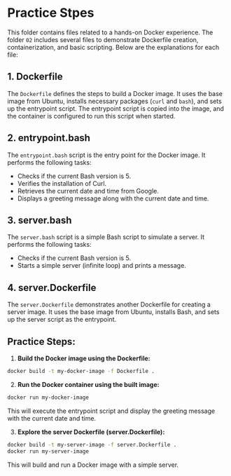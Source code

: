 # Practice Stpes

This folder contains files related to a hands-on Docker experience. The folder `02` includes several files to demonstrate Dockerfile creation, containerization, and basic scripting. Below are the explanations for each file:

## 1. Dockerfile

The `Dockerfile` defines the steps to build a Docker image. It uses the base image from Ubuntu, installs necessary packages (`curl` and `bash`), and sets up the entrypoint script. The entrypoint script is copied into the image, and the container is configured to run this script when started.

## 2. entrypoint.bash

The `entrypoint.bash` script is the entry point for the Docker image. It performs the following tasks:
- Checks if the current Bash version is 5.
- Verifies the installation of Curl.
- Retrieves the current date and time from Google.
- Displays a greeting message along with the current date and time.

## 3. server.bash

The `server.bash` script is a simple Bash script to simulate a server. It performs the following tasks:
- Checks if the current Bash version is 5.
- Starts a simple server (infinite loop) and prints a message.

## 4. server.Dockerfile

The `server.Dockerfile` demonstrates another Dockerfile for creating a server image. It uses the base image from Ubuntu, installs Bash, and sets up the server script as the entrypoint.

## Practice Steps:

1. **Build the Docker image using the Dockerfile:**

```bash
docker build -t my-docker-image -f Dockerfile .
```

2. **Run the Docker container using the built image:**

```bash
docker run my-docker-image
```
This will execute the entrypoint script and display the greeting message with the current date and time.

3. **Explore the server Dockerfile (server.Dockerfile):**

```bash
docker build -t my-server-image -f server.Dockerfile .
docker run my-server-image
```
This will build and run a Docker image with a simple server.